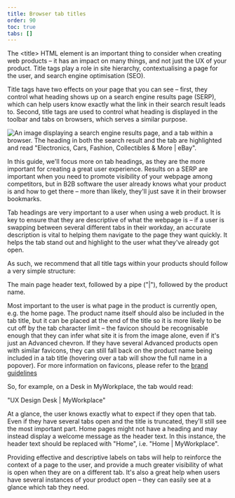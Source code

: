 ```yaml
---
title: Browser tab titles
order: 90
toc: true
tabs: []
---
```

The \<title\> HTML element is an important thing to consider when creating web products – it has an impact on many things, and not just the UX of your product. Title tags play a role in site hierarchy, contextualising a page for the user, and search engine optimisation (SEO).

Title tags have two effects on your page that you can see – first, they control what heading shows up on a search engine results page (SERP), which can help users know exactly what the link in their search result leads to. Second, title tags are used to control what heading is displayed in the toolbar and tabs on browsers, which serves a similar purpose.

![An image displaying a search engine results page, and a tab within a browser. The heading in both the search result and the tab are highlighted and read "Electronics, Cars, Fashion, Collectibles & More | eBay".](/assets/img/page-title.png "The title tag's effect on a SERP and a browser tab label")

In this guide, we'll focus more on tab headings, as they are the more important for creating a great user experience. Results on a SERP are important when you need to promote visibility of your webpage among competitors, but in B2B software the user already knows what your product is and how to get there – more than likely, they'll just save it in their browser bookmarks. 


Tab headings are very important to a user when using a web product. It is key to ensure that they are descriptive of what the webpage is – if a user is swapping between several different tabs in their workday, an accurate description is vital to helping them navigate to the page they want quickly. It helps the tab stand out and highlight to the user what they've already got open.


As such, we recommend that all title tags within your products should follow a very simple structure:

The main page header text, followed by a pipe ("|"), followed by the product name.

Most important to the user is what page in the product is currently open, e.g. the home page. The product name itself should also be included in the tab title, but it can be placed at the end of the title so it is more likely to be cut off by the tab character limit – the favicon should be recognisable enough that they can infer what site it is from the image alone, even if it's just an Advanced chevron. If they have several Advanced products open with similar favicons, they can still fall back on the product name being included in a tab title (hovering over a tab will show the full name in a popover). For more information on favicons, please refer to the [brand guidelines](/guidelines/brand)

So, for example, on a Desk in MyWorkplace, the tab would read:

"UX Design Desk | MyWorkplace"

At a glance, the user knows exactly what to expect if they open that tab. Even if they have several tabs open and the title is truncated, they'll still see the most important part.
Home pages might not have a heading and may instead display a welcome message as the header text. In this instance, the header text should be replaced with "Home", i.e. "Home | MyWorkplace".


Providing effective and descriptive labels on tabs will help to reinforce the context of a page to the user, and provide a much greater visibility of what is open when they are on a different tab. It's also a great help when users have several instances of your product open – they can easily see at a glance which tab they need.

